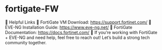 # fortigate-FW
 📌 Helpful Links  📌 FortiGate VM Download: https://support.fortinet.com/   📌 EVE-NG Installation Guide: https://www.eve-ng.net/   📌 FortiGate Documentation: https://docs.fortinet.com/  🚀 If you’re working with FortiGate + EVE-NG and need help, feel free to reach out! Let’s build a strong tech community together. 
